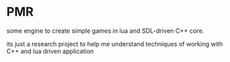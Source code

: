 # PMR
some engine to create simple games in lua and SDL-driven C++ core. 

its just a research project to help me understand techniques of working with C++ and lua driven application
